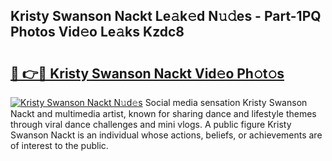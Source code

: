 ## Kristy Swanson Nackt Le𝚊k𝚎d N𝚞𝚍es - Part-1PQ Photos Vid𝚎o Le𝚊ks Kzdc8

# <h2><a href="http://fb0ald.evod.top/?m=Kristy+Swanson+Nackt">🔗 👉🔴 Kristy Swanson Nackt Vid𝚎o Ph𝚘t𝚘s</a></h2>

[![Kristy Swanson Nackt N𝚞d𝚎s](https://i.imgur.com/8V9OHl7.gif)](http://fb0ald.evod.top/?m=Kristy+Swanson+Nackt)
Social media sensation Kristy Swanson Nackt and multimedia artist, known for sharing dance and lifestyle themes through viral dance challenges and mini vlogs. A public figure Kristy Swanson Nackt is an individual whose actions, beliefs, or achievements are of interest to the public. 
